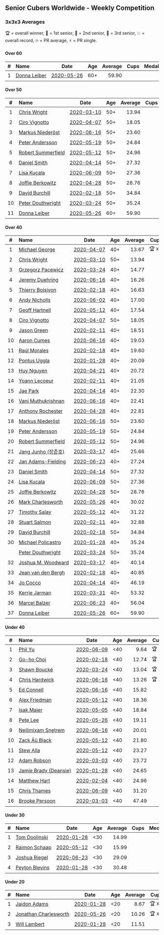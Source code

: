 ## Senior Cubers Worldwide - Weekly Competition
### 3x3x3 Averages

🏆 = overall winner, 🥇 = 1st senior, 🥈 = 2nd senior, 🥉 = 3rd senior, 💥 = overall record, 🔥 = PR average, ⚡ = PR single.

#### Over 60

| # | Name | Date | Age | Average | Cups | Medals | Achievements | Video |
| :--: | :-- | :--: | :--: | --: | :--: | :-- | :-- | :-- |
| 1 | [<span style="white-space: nowrap">Donna Leiber</span>](../../persons/donna_leiber/333.md) | [<span style="white-space: nowrap">2020-05-26</span>](2020-05-26.md) | 60+ | 59.90 | <span style="white-space: nowrap"></span> | <span style="white-space: nowrap"></span> | <span style="white-space: nowrap">💥 x 1, 🔥 x 1, ⚡ x 1</span> | [Link](https://www.facebook.com/events/688407551989463/permalink/690851241745094/) |

#### Over 50

| # | Name | Date | Age | Average | Cups | Medals | Achievements | Video |
| :--: | :-- | :--: | :--: | --: | :--: | :-- | :-- | :-- |
| 1 | [<span style="white-space: nowrap">Chris Wright</span>](../../persons/chris_wright/333.md) | [<span style="white-space: nowrap">2020-03-10</span>](2020-03-10.md) | 50+ | 13.94 | <span style="white-space: nowrap"></span> | <span style="white-space: nowrap">🥇 x 5, 🥈 x 3</span> | <span style="white-space: nowrap">💥 x 4, 🔥 x 3, ⚡ x 3</span> | [Link](https://www.facebook.com/events/164742401163863/permalink/166336147671155/) |
| 2 | [<span style="white-space: nowrap">Ciro Vignotto</span>](../../persons/ciro_vignotto/333.md) | [<span style="white-space: nowrap">2020-04-07</span>](2020-04-07.md) | 50+ | 18.05 | <span style="white-space: nowrap"></span> | <span style="white-space: nowrap">🥉 x 3</span> | <span style="white-space: nowrap">🔥 x 2, ⚡ x 3</span> | [Link](https://www.facebook.com/events/510082903229069/permalink/510196029884423/) |
| 3 | [<span style="white-space: nowrap">Markus Niederöst</span>](../../persons/markus_niederost/333.md) | [<span style="white-space: nowrap">2020-06-16</span>](2020-06-16.md) | 50+ | 23.60 | <span style="white-space: nowrap"></span> | <span style="white-space: nowrap"></span> | <span style="white-space: nowrap">🔥 x 1, ⚡ x 1</span> | [Link](https://www.facebook.com/events/604103587178706/permalink/608563256732739/) |
| 4 | [<span style="white-space: nowrap">Peter Andersson</span>](../../persons/peter_andersson/333.md) | [<span style="white-space: nowrap">2020-05-19</span>](2020-05-19.md) | 50+ | 24.84 | <span style="white-space: nowrap"></span> | <span style="white-space: nowrap"></span> | <span style="white-space: nowrap">🔥 x 3, ⚡ x 3</span> | [Link](https://www.facebook.com/events/1880761498725633/permalink/1884791511655965/) |
| 5 | [<span style="white-space: nowrap">Robert Summerfield</span>](../../persons/robert_summerfield/333.md) | [<span style="white-space: nowrap">2020-05-12</span>](2020-05-12.md) | 50+ | 24.96 | <span style="white-space: nowrap"></span> | <span style="white-space: nowrap"></span> | <span style="white-space: nowrap">🔥 x 7, ⚡ x 5</span> | [Link](https://www.facebook.com/events/546188069600739/permalink/550267339192812/) |
| 6 | [<span style="white-space: nowrap">Daniel Smith</span>](../../persons/daniel_smith/333.md) | [<span style="white-space: nowrap">2020-04-14</span>](2020-04-14.md) | 50+ | 27.32 | <span style="white-space: nowrap"></span> | <span style="white-space: nowrap"></span> | <span style="white-space: nowrap">💥 x 2, 🔥 x 4, ⚡ x 8</span> | [Link](https://www.facebook.com/events/982619255468618/permalink/987007658363111/) |
| 7 | [<span style="white-space: nowrap">Lisa Kucala</span>](../../persons/lisa_kucala/333.md) | [<span style="white-space: nowrap">2020-06-09</span>](2020-06-09.md) | 50+ | 27.36 | <span style="white-space: nowrap"></span> | <span style="white-space: nowrap"></span> | <span style="white-space: nowrap">🔥 x 4, ⚡ x 4</span> | [Link](https://www.facebook.com/events/903549840109576/permalink/908241452973748/) |
| 8 | [<span style="white-space: nowrap">Joffie Berkowitz</span>](../../persons/joffie_berkowitz/333.md) | [<span style="white-space: nowrap">2020-04-28</span>](2020-04-28.md) | 50+ | 28.76 | <span style="white-space: nowrap"></span> | <span style="white-space: nowrap"></span> | <span style="white-space: nowrap">🔥 x 6, ⚡ x 3</span> | [Link](https://www.facebook.com/events/535188653858103/permalink/538649213512047/) |
| 9 | [<span style="white-space: nowrap">David Burchill</span>](../../persons/david_burchill/333.md) | [<span style="white-space: nowrap">2020-02-18</span>](2020-02-18.md) | 50+ | 34.84 | <span style="white-space: nowrap"></span> | <span style="white-space: nowrap"></span> | <span style="white-space: nowrap">🔥 x 3, ⚡ x 4</span> | [Link](https://www.facebook.com/events/2558750947697073/permalink/2563602730545228/) |
| 10 | [<span style="white-space: nowrap">Peter Douthwright</span>](../../persons/peter_douthwright/333.md) | [<span style="white-space: nowrap">2020-03-24</span>](2020-03-24.md) | 50+ | 35.24 | <span style="white-space: nowrap"></span> | <span style="white-space: nowrap"></span> | <span style="white-space: nowrap">🔥 x 5, ⚡ x 3</span> | [Link](https://www.facebook.com/events/524456301543611/permalink/526144678041440/) |
| 11 | [<span style="white-space: nowrap">Donna Leiber</span>](../../persons/donna_leiber/333.md) | [<span style="white-space: nowrap">2020-05-26</span>](2020-05-26.md) | 60+ | 59.90 | <span style="white-space: nowrap"></span> | <span style="white-space: nowrap"></span> | <span style="white-space: nowrap">💥 x 1, 🔥 x 1, ⚡ x 1</span> | [Link](https://www.facebook.com/events/688407551989463/permalink/690851241745094/) |

#### Over 40

| # | Name | Date | Age | Average | Cups | Medals | Achievements | Video |
| :--: | :-- | :--: | :--: | --: | :--: | :-- | :-- | :-- |
| 1 | [<span style="white-space: nowrap">Michael George</span>](../../persons/michael_george/333.md) | [<span style="white-space: nowrap">2020-04-07</span>](2020-04-07.md) | 40+ | 13.67 | <span style="white-space: nowrap">🏆 x 5</span> | <span style="white-space: nowrap">🥇 x 17, 🥈 x 4</span> | <span style="white-space: nowrap">💥 x 5, 🔥 x 5, ⚡ x 3</span> | [Link](https://www.facebook.com/events/510082903229069/permalink/514413202796039/) |
| 2 | [<span style="white-space: nowrap">Chris Wright</span>](../../persons/chris_wright/333.md) | [<span style="white-space: nowrap">2020-03-10</span>](2020-03-10.md) | 50+ | 13.94 | <span style="white-space: nowrap"></span> | <span style="white-space: nowrap">🥇 x 5, 🥈 x 3</span> | <span style="white-space: nowrap">💥 x 4, 🔥 x 3, ⚡ x 3</span> | [Link](https://www.facebook.com/events/164742401163863/permalink/166336147671155/) |
| 3 | [<span style="white-space: nowrap">Grzegorz Pacewicz</span>](../../persons/grzegorz_pacewicz/333.md) | [<span style="white-space: nowrap">2020-03-24</span>](2020-03-24.md) | 40+ | 14.77 | <span style="white-space: nowrap"></span> | <span style="white-space: nowrap">🥈 x 8, 🥉 x 3</span> | <span style="white-space: nowrap">🔥 x 3, ⚡ x 1</span> | [Link](https://www.facebook.com/events/524456301543611/permalink/527399597915948/) |
| 4 | [<span style="white-space: nowrap">Jeremy Duehring</span>](../../persons/jeremy_duehring/333.md) | [<span style="white-space: nowrap">2020-06-16</span>](2020-06-16.md) | 40+ | 16.26 | <span style="white-space: nowrap"></span> | <span style="white-space: nowrap">🥈 x 2, 🥉 x 3</span> | <span style="white-space: nowrap">🔥 x 6, ⚡ x 3</span> | [Link](https://www.facebook.com/jeremy.duehring/videos/10160134838122846/) |
| 5 | [<span style="white-space: nowrap">Thierry Boisivon</span>](../../persons/thierry_boisivon/333.md) | [<span style="white-space: nowrap">2020-02-18</span>](2020-02-18.md) | 40+ | 16.63 | <span style="white-space: nowrap"></span> | <span style="white-space: nowrap">🥈 x 1, 🥉 x 4</span> | <span style="white-space: nowrap">🔥 x 2, ⚡ x 5</span> | [Link](https://www.facebook.com/events/2558750947697073/permalink/2561495007422667/) |
| 6 | [<span style="white-space: nowrap">Andy Nicholls</span>](../../persons/andy_nicholls/333.md) | [<span style="white-space: nowrap">2020-06-02</span>](2020-06-02.md) | 40+ | 17.00 | <span style="white-space: nowrap"></span> | <span style="white-space: nowrap">🥈 x 2, 🥉 x 4</span> | <span style="white-space: nowrap">🔥 x 4, ⚡ x 3</span> | [Link](https://www.facebook.com/events/3373950429496747/permalink/3374543089437481/) |
| 7 | [<span style="white-space: nowrap">Geoff Hartnell</span>](../../persons/geoff_hartnell/333.md) | [<span style="white-space: nowrap">2020-05-12</span>](2020-05-12.md) | 40+ | 17.54 | <span style="white-space: nowrap"></span> | <span style="white-space: nowrap">🥈 x 2, 🥉 x 5</span> | <span style="white-space: nowrap">🔥 x 7, ⚡ x 4</span> | [Link](https://www.facebook.com/events/546188069600739/permalink/548661302686749/) |
| 8 | [<span style="white-space: nowrap">Ciro Vignotto</span>](../../persons/ciro_vignotto/333.md) | [<span style="white-space: nowrap">2020-04-07</span>](2020-04-07.md) | 50+ | 18.05 | <span style="white-space: nowrap"></span> | <span style="white-space: nowrap">🥉 x 3</span> | <span style="white-space: nowrap">🔥 x 2, ⚡ x 3</span> | [Link](https://www.facebook.com/events/510082903229069/permalink/510196029884423/) |
| 9 | [<span style="white-space: nowrap">Jason Green</span>](../../persons/jason_green/333.md) | [<span style="white-space: nowrap">2020-02-11</span>](2020-02-11.md) | 40+ | 18.51 | <span style="white-space: nowrap"></span> | <span style="white-space: nowrap"></span> | <span style="white-space: nowrap">🔥 x 1, ⚡ x 1</span> | [Link](https://www.facebook.com/events/616423959107229/permalink/621424961940462/) |
| 10 | [<span style="white-space: nowrap">Aaron Cumes</span>](../../persons/aaron_cumes/333.md) | [<span style="white-space: nowrap">2020-06-16</span>](2020-06-16.md) | 40+ | 19.03 | <span style="white-space: nowrap"></span> | <span style="white-space: nowrap"></span> | <span style="white-space: nowrap">🔥 x 6, ⚡ x 4</span> | [Link](https://www.facebook.com/events/604103587178706/permalink/604168720505526/) |
| 11 | [<span style="white-space: nowrap">Raúl Morales</span>](../../persons/raul_morales/333.md) | [<span style="white-space: nowrap">2020-02-18</span>](2020-02-18.md) | 40+ | 19.60 | <span style="white-space: nowrap"></span> | <span style="white-space: nowrap"></span> | <span style="white-space: nowrap">🔥 x 1, ⚡ x 1</span> | |
| 12 | [<span style="white-space: nowrap">Pontus Uggla</span>](../../persons/pontus_uggla/333.md) | [<span style="white-space: nowrap">2020-01-28</span>](2020-01-28.md) | 40+ | 20.09 | <span style="white-space: nowrap"></span> | <span style="white-space: nowrap"></span> | <span style="white-space: nowrap">🔥 x 1, ⚡ x 1</span> | [Link](https://www.facebook.com/pontusuggla/videos/10156642116836576/) |
| 13 | [<span style="white-space: nowrap">Huy Nguyen</span>](../../persons/huy_nguyen/333.md) | [<span style="white-space: nowrap">2020-04-21</span>](2020-04-21.md) | 40+ | 20.72 | <span style="white-space: nowrap"></span> | <span style="white-space: nowrap"></span> | <span style="white-space: nowrap">🔥 x 3, ⚡ x 4</span> | [Link](https://www.facebook.com/events/880278499062375/permalink/881358878954337/) |
| 14 | [<span style="white-space: nowrap">Yoann Lecoeur</span>](../../persons/yoann_lecoeur/333.md) | [<span style="white-space: nowrap">2020-02-11</span>](2020-02-11.md) | 40+ | 21.05 | <span style="white-space: nowrap"></span> | <span style="white-space: nowrap"></span> | <span style="white-space: nowrap">🔥 x 1, ⚡ x 3</span> | [Link](https://www.facebook.com/events/616423959107229/permalink/616850075731284/) |
| 15 | [<span style="white-space: nowrap">Jae Park</span>](../../persons/jae_park/333.md) | [<span style="white-space: nowrap">2020-04-14</span>](2020-04-14.md) | 40+ | 22.30 | <span style="white-space: nowrap"></span> | <span style="white-space: nowrap"></span> | <span style="white-space: nowrap">🔥 x 5, ⚡ x 4</span> | [Link](https://www.facebook.com/events/982619255468618/permalink/985441481853062/) |
| 16 | [<span style="white-space: nowrap">Vani Muthukrishnan</span>](../../persons/vani_muthukrishnan/333.md) | [<span style="white-space: nowrap">2020-06-16</span>](2020-06-16.md) | 40+ | 22.41 | <span style="white-space: nowrap"></span> | <span style="white-space: nowrap"></span> | <span style="white-space: nowrap">🔥 x 1, ⚡ x 1</span> | [Link](https://www.facebook.com/events/604103587178706/permalink/605501480372250/) |
| 17 | [<span style="white-space: nowrap">Anthony Rochester</span>](../../persons/anthony_rochester/333.md) | [<span style="white-space: nowrap">2020-04-28</span>](2020-04-28.md) | 40+ | 22.81 | <span style="white-space: nowrap"></span> | <span style="white-space: nowrap"></span> | <span style="white-space: nowrap">🔥 x 2, ⚡ x 3</span> | [Link](https://www.facebook.com/events/535188653858103/permalink/535216167188685/) |
| 18 | [<span style="white-space: nowrap">Markus Niederöst</span>](../../persons/markus_niederost/333.md) | [<span style="white-space: nowrap">2020-06-16</span>](2020-06-16.md) | 50+ | 23.60 | <span style="white-space: nowrap"></span> | <span style="white-space: nowrap"></span> | <span style="white-space: nowrap">🔥 x 1, ⚡ x 1</span> | [Link](https://www.facebook.com/events/604103587178706/permalink/608563256732739/) |
| 19 | [<span style="white-space: nowrap">Peter Andersson</span>](../../persons/peter_andersson/333.md) | [<span style="white-space: nowrap">2020-05-19</span>](2020-05-19.md) | 50+ | 24.84 | <span style="white-space: nowrap"></span> | <span style="white-space: nowrap"></span> | <span style="white-space: nowrap">🔥 x 3, ⚡ x 3</span> | [Link](https://www.facebook.com/events/1880761498725633/permalink/1884791511655965/) |
| 20 | [<span style="white-space: nowrap">Robert Summerfield</span>](../../persons/robert_summerfield/333.md) | [<span style="white-space: nowrap">2020-05-12</span>](2020-05-12.md) | 50+ | 24.96 | <span style="white-space: nowrap"></span> | <span style="white-space: nowrap"></span> | <span style="white-space: nowrap">🔥 x 7, ⚡ x 5</span> | [Link](https://www.facebook.com/events/546188069600739/permalink/550267339192812/) |
| 21 | [<span style="white-space: nowrap">Jang Junho (장준호)</span>](../../persons/jang_junho/333.md) | [<span style="white-space: nowrap">2020-03-17</span>](2020-03-17.md) | 40+ | 25.66 | <span style="white-space: nowrap"></span> | <span style="white-space: nowrap"></span> | <span style="white-space: nowrap">🔥 x 4, ⚡ x 2</span> | [Link](https://www.facebook.com/events/280686576235146/permalink/281744432796027/) |
| 22 | [<span style="white-space: nowrap">Jan Adams-Fielding</span>](../../persons/jan_adams_fielding/333.md) | [<span style="white-space: nowrap">2020-06-23</span>](2020-06-23.md) | 40+ | 27.24 | <span style="white-space: nowrap"></span> | <span style="white-space: nowrap"></span> | <span style="white-space: nowrap">🔥 x 10, ⚡ x 7</span> | [Link](https://www.facebook.com/jan.adamsfielding/videos/10157164613566889/) |
| 23 | [<span style="white-space: nowrap">Daniel Smith</span>](../../persons/daniel_smith/333.md) | [<span style="white-space: nowrap">2020-04-14</span>](2020-04-14.md) | 50+ | 27.32 | <span style="white-space: nowrap"></span> | <span style="white-space: nowrap"></span> | <span style="white-space: nowrap">💥 x 2, 🔥 x 4, ⚡ x 8</span> | [Link](https://www.facebook.com/events/982619255468618/permalink/987007658363111/) |
| 24 | [<span style="white-space: nowrap">Lisa Kucala</span>](../../persons/lisa_kucala/333.md) | [<span style="white-space: nowrap">2020-06-09</span>](2020-06-09.md) | 50+ | 27.36 | <span style="white-space: nowrap"></span> | <span style="white-space: nowrap"></span> | <span style="white-space: nowrap">🔥 x 4, ⚡ x 4</span> | [Link](https://www.facebook.com/events/903549840109576/permalink/908241452973748/) |
| 25 | [<span style="white-space: nowrap">Joffie Berkowitz</span>](../../persons/joffie_berkowitz/333.md) | [<span style="white-space: nowrap">2020-04-28</span>](2020-04-28.md) | 50+ | 28.76 | <span style="white-space: nowrap"></span> | <span style="white-space: nowrap"></span> | <span style="white-space: nowrap">🔥 x 6, ⚡ x 3</span> | [Link](https://www.facebook.com/events/535188653858103/permalink/538649213512047/) |
| 26 | [<span style="white-space: nowrap">Mark Charlesworth</span>](../../persons/mark_charlesworth/333.md) | [<span style="white-space: nowrap">2020-05-26</span>](2020-05-26.md) | 40+ | 30.02 | <span style="white-space: nowrap"></span> | <span style="white-space: nowrap"></span> | <span style="white-space: nowrap">🔥 x 2, ⚡ x 2</span> | [Link](https://www.facebook.com/events/688407551989463/permalink/690761785087373/) |
| 27 | [<span style="white-space: nowrap">Timothy Salay</span>](../../persons/timothy_salay/333.md) | [<span style="white-space: nowrap">2020-05-12</span>](2020-05-12.md) | 40+ | 31.22 | <span style="white-space: nowrap"></span> | <span style="white-space: nowrap"></span> | <span style="white-space: nowrap">🔥 x 3, ⚡ x 4</span> | [Link](https://www.facebook.com/BigTSpot/videos/10215971290226347/) |
| 28 | [<span style="white-space: nowrap">Stuart Salmon</span>](../../persons/stuart_salmon/333.md) | [<span style="white-space: nowrap">2020-02-11</span>](2020-02-11.md) | 40+ | 32.88 | <span style="white-space: nowrap"></span> | <span style="white-space: nowrap"></span> | <span style="white-space: nowrap">🔥 x 1, ⚡ x 1</span> | [Link](https://www.facebook.com/events/616423959107229/permalink/621286958620929/) |
| 29 | [<span style="white-space: nowrap">David Burchill</span>](../../persons/david_burchill/333.md) | [<span style="white-space: nowrap">2020-02-18</span>](2020-02-18.md) | 50+ | 34.84 | <span style="white-space: nowrap"></span> | <span style="white-space: nowrap"></span> | <span style="white-space: nowrap">🔥 x 3, ⚡ x 4</span> | [Link](https://www.facebook.com/events/2558750947697073/permalink/2563602730545228/) |
| 30 | [<span style="white-space: nowrap">Michael Policastro</span>](../../persons/michael_policastro/333.md) | [<span style="white-space: nowrap">2020-01-28</span>](2020-01-28.md) | 40+ | 35.24 | <span style="white-space: nowrap"></span> | <span style="white-space: nowrap"></span> | <span style="white-space: nowrap">🔥 x 1, ⚡ x 1</span> | [Link](https://www.facebook.com/100008831955388/videos/2261201300850913/) |
| | [<span style="white-space: nowrap">Peter Douthwright</span>](../../persons/peter_douthwright/333.md) | [<span style="white-space: nowrap">2020-03-24</span>](2020-03-24.md) | 50+ | 35.24 | <span style="white-space: nowrap"></span> | <span style="white-space: nowrap"></span> | <span style="white-space: nowrap">🔥 x 5, ⚡ x 3</span> | [Link](https://www.facebook.com/events/524456301543611/permalink/526144678041440/) |
| 32 | [<span style="white-space: nowrap">Joshua M. Woodward</span>](../../persons/joshua_m_woodward/333.md) | [<span style="white-space: nowrap">2020-03-17</span>](2020-03-17.md) | 40+ | 40.14 | <span style="white-space: nowrap"></span> | <span style="white-space: nowrap"></span> | <span style="white-space: nowrap">🔥 x 3, ⚡ x 2</span> | [Link](https://www.facebook.com/events/280686576235146/permalink/281264172844053/) |
| 33 | [<span style="white-space: nowrap">Jean van den Bergh</span>](../../persons/jean_van_den_bergh/333.md) | [<span style="white-space: nowrap">2020-02-18</span>](2020-02-18.md) | 40+ | 40.85 | <span style="white-space: nowrap"></span> | <span style="white-space: nowrap"></span> | <span style="white-space: nowrap">🔥 x 1, ⚡ x 1</span> | [Link](https://www.facebook.com/events/2558750947697073/permalink/2564174693821365/) |
| 34 | [<span style="white-space: nowrap">Jo Cocco</span>](../../persons/jo_cocco/333.md) | [<span style="white-space: nowrap">2020-04-14</span>](2020-04-14.md) | 40+ | 46.19 | <span style="white-space: nowrap"></span> | <span style="white-space: nowrap"></span> | <span style="white-space: nowrap">🔥 x 5, ⚡ x 4</span> | [Link](https://www.facebook.com/events/982619255468618/permalink/986912875039256/) |
| 35 | [<span style="white-space: nowrap">Kerrie Jarman</span>](../../persons/kerrie_jarman/333.md) | [<span style="white-space: nowrap">2020-03-31</span>](2020-03-31.md) | 40+ | 53.32 | <span style="white-space: nowrap"></span> | <span style="white-space: nowrap"></span> | <span style="white-space: nowrap">🔥 x 1, ⚡ x 1</span> | [Link](https://www.facebook.com/events/207898257161923/permalink/210424193575996/) |
| 36 | [<span style="white-space: nowrap">Marcel Balzer</span>](../../persons/marcel_balzer/333.md) | [<span style="white-space: nowrap">2020-06-23</span>](2020-06-23.md) | 40+ | 56.04 | <span style="white-space: nowrap"></span> | <span style="white-space: nowrap"></span> | <span style="white-space: nowrap">🔥 x 2, ⚡ x 2</span> | [Link](https://www.facebook.com/events/722150235200875/permalink/723006718448560/) |
| 37 | [<span style="white-space: nowrap">Donna Leiber</span>](../../persons/donna_leiber/333.md) | [<span style="white-space: nowrap">2020-05-26</span>](2020-05-26.md) | 60+ | 59.90 | <span style="white-space: nowrap"></span> | <span style="white-space: nowrap"></span> | <span style="white-space: nowrap">💥 x 1, 🔥 x 1, ⚡ x 1</span> | [Link](https://www.facebook.com/events/688407551989463/permalink/690851241745094/) |

#### Under 40

| # | Name | Date | Age | Average | Cups | Medals | Achievements | Video |
| :--: | :-- | :--: | :--: | --: | :--: | :-- | :-- | :-- |
| 1 | [<span style="white-space: nowrap">Phil Yu</span>](../../persons/phil_yu/333.md) | [<span style="white-space: nowrap">2020-06-09</span>](2020-06-09.md) | <40 | 9.64 | <span style="white-space: nowrap">🏆 x 1</span> | <span style="white-space: nowrap"></span> | <span style="white-space: nowrap">💥 x 1, 🔥 x 1, ⚡ x 1</span> | [Link](https://www.facebook.com/events/903549840109576/permalink/904460240018536/) |
| 2 | [<span style="white-space: nowrap">Go-ho Choi</span>](../../persons/go_ho_choi/333.md) | [<span style="white-space: nowrap">2020-02-18</span>](2020-02-18.md) | <40 | 12.74 | <span style="white-space: nowrap">🏆 x 3</span> | <span style="white-space: nowrap"></span> | <span style="white-space: nowrap">💥 x 2, 🔥 x 3, ⚡ x 3</span> | [Link](https://www.facebook.com/events/1618332754973681/permalink/1618631721610451/) |
| 3 | [<span style="white-space: nowrap">Shawn Boucké</span>](../../persons/shawn_boucke/333.md) | [<span style="white-space: nowrap">2020-03-24</span>](2020-03-24.md) | <40 | 13.04 | <span style="white-space: nowrap">🏆 x 9</span> | <span style="white-space: nowrap"></span> | <span style="white-space: nowrap">💥 x 2, 🔥 x 4, ⚡ x 2</span> | [Link](https://www.facebook.com/events/524456301543611/permalink/525838088072099/) |
| 4 | [<span style="white-space: nowrap">Chris Hardwick</span>](../../persons/chris_hardwick/333.md) | [<span style="white-space: nowrap">2020-06-16</span>](2020-06-16.md) | <40 | 13.26 | <span style="white-space: nowrap">🏆 x 1</span> | <span style="white-space: nowrap"></span> | <span style="white-space: nowrap">🔥 x 3, ⚡ x 3</span> | [Link](https://www.facebook.com/events/604103587178706/permalink/607285570193841/) |
| 5 | [<span style="white-space: nowrap">Ed Connell</span>](../../persons/ed_connell/333.md) | [<span style="white-space: nowrap">2020-06-16</span>](2020-06-16.md) | <40 | 15.82 | <span style="white-space: nowrap"></span> | <span style="white-space: nowrap"></span> | <span style="white-space: nowrap">🔥 x 7, ⚡ x 1</span> | [Link](https://www.facebook.com/events/604103587178706/permalink/607127260209672/) |
| 6 | [<span style="white-space: nowrap">Alex Friedman</span>](../../persons/alex_friedman/333.md) | [<span style="white-space: nowrap">2020-05-12</span>](2020-05-12.md) | <40 | 18.36 | <span style="white-space: nowrap"></span> | <span style="white-space: nowrap"></span> | <span style="white-space: nowrap">🔥 x 3, ⚡ x 3</span> | [Link](https://www.facebook.com/events/546188069600739/permalink/550338852518994/) |
| 7 | [<span style="white-space: nowrap">Isak Majer</span>](../../persons/isak_majer/333.md) | [<span style="white-space: nowrap">2020-05-05</span>](2020-05-05.md) | <40 | 18.84 | <span style="white-space: nowrap"></span> | <span style="white-space: nowrap"></span> | <span style="white-space: nowrap">🔥 x 4, ⚡ x 4</span> | [Link](https://www.facebook.com/events/3313106775587396/permalink/3313416688889738/) |
| 8 | [<span style="white-space: nowrap">Pete Lee</span>](../../persons/pete_lee/333.md) | [<span style="white-space: nowrap">2020-05-26</span>](2020-05-26.md) | <40 | 19.11 | <span style="white-space: nowrap"></span> | <span style="white-space: nowrap"></span> | <span style="white-space: nowrap">🔥 x 5, ⚡ x 3</span> | [Link](https://www.facebook.com/events/688407551989463/permalink/691224458374439/) |
| 9 | [<span style="white-space: nowrap">Neilimixam Snetrem</span>](../../persons/neilimixam_snetrem/333.md) | [<span style="white-space: nowrap">2020-06-16</span>](2020-06-16.md) | <40 | 20.01 | <span style="white-space: nowrap"></span> | <span style="white-space: nowrap"></span> | <span style="white-space: nowrap">🔥 x 1, ⚡ x 1</span> | [Link](https://www.facebook.com/events/604103587178706/permalink/604989420423456&ref=m_notif&notif_t=event_mall_comment/) |
| 10 | [<span style="white-space: nowrap">Zack Âû Black</span>](../../persons/zack_au_black/333.md) | [<span style="white-space: nowrap">2020-05-12</span>](2020-05-12.md) | <40 | 21.80 | <span style="white-space: nowrap"></span> | <span style="white-space: nowrap"></span> | <span style="white-space: nowrap">🔥 x 2, ⚡ x 2</span> | [Link](https://www.facebook.com/events/546188069600739/permalink/550348159184730/) |
| 11 | [<span style="white-space: nowrap">Stew Alla</span>](../../persons/stew_alla/333.md) | [<span style="white-space: nowrap">2020-05-12</span>](2020-05-12.md) | <40 | 23.27 | <span style="white-space: nowrap"></span> | <span style="white-space: nowrap"></span> | <span style="white-space: nowrap">🔥 x 1, ⚡ x 1</span> | [Link](https://www.facebook.com/events/546188069600739/permalink/550354812517398/) |
| 12 | [<span style="white-space: nowrap">Adam Robson</span>](../../persons/adam_robson/333.md) | [<span style="white-space: nowrap">2020-03-03</span>](2020-03-03.md) | <40 | 23.72 | <span style="white-space: nowrap"></span> | <span style="white-space: nowrap"></span> | <span style="white-space: nowrap">🔥 x 4, ⚡ x 6</span> | [Link](https://www.facebook.com/events/241721610185997/permalink/244428349915323/) |
| 13 | [<span style="white-space: nowrap">Jamie Brady (Deansie)</span>](../../persons/jamie_brady/333.md) | [<span style="white-space: nowrap">2020-01-28</span>](2020-01-28.md) | <40 | 24.65 | <span style="white-space: nowrap"></span> | <span style="white-space: nowrap"></span> | <span style="white-space: nowrap">🔥 x 1, ⚡ x 2</span> | [Link](https://www.facebook.com/Magnacube.askme/videos/1047021635647834/) |
| 14 | [<span style="white-space: nowrap">Matthew Hart</span>](../../persons/matthew_hart/333.md) | [<span style="white-space: nowrap">2020-02-04</span>](2020-02-04.md) | <40 | 24.96 | <span style="white-space: nowrap"></span> | <span style="white-space: nowrap"></span> | <span style="white-space: nowrap">🔥 x 1, ⚡ x 1</span> | [Link](https://www.facebook.com/bazosoft/videos/10221648844229649/) |
| 15 | [<span style="white-space: nowrap">Chris Thames</span>](../../persons/chris_thames/333.md) | [<span style="white-space: nowrap">2020-06-09</span>](2020-06-09.md) | <40 | 31.20 | <span style="white-space: nowrap"></span> | <span style="white-space: nowrap"></span> | <span style="white-space: nowrap">🔥 x 4, ⚡ x 4</span> | [Link](https://www.facebook.com/events/903549840109576/permalink/906712713126622/) |
| 16 | [<span style="white-space: nowrap">Brooke Persoon</span>](../../persons/brooke_persoon/333.md) | [<span style="white-space: nowrap">2020-03-03</span>](2020-03-03.md) | <40 | 47.49 | <span style="white-space: nowrap"></span> | <span style="white-space: nowrap"></span> | <span style="white-space: nowrap">🔥 x 2, ⚡ x 2</span> | [Link](https://www.facebook.com/events/241721610185997/permalink/245749193116572/) |

#### Under 30

| # | Name | Date | Age | Average | Cups | Medals | Achievements | Video |
| :--: | :-- | :--: | :--: | --: | :--: | :-- | :-- | :-- |
| 1 | [<span style="white-space: nowrap">Tom Doolinski</span>](../../persons/tom_doolinski/333.md) | [<span style="white-space: nowrap">2020-01-28</span>](2020-01-28.md) | <30 | 14.99 | <span style="white-space: nowrap"></span> | <span style="white-space: nowrap"></span> | <span style="white-space: nowrap">💥 x 1, 🔥 x 1, ⚡ x 1</span> | [Link](https://www.facebook.com/tom.dooley.35175/videos/1479385075550710/) |
| 2 | [<span style="white-space: nowrap">Raimon Schaap</span>](../../persons/raimon_schaap/333.md) | [<span style="white-space: nowrap">2020-05-12</span>](2020-05-12.md) | <30 | 15.99 | <span style="white-space: nowrap"></span> | <span style="white-space: nowrap"></span> | <span style="white-space: nowrap">🔥 x 5, ⚡ x 4</span> | [Link](https://www.facebook.com/events/546188069600739/permalink/547513629468183/) |
| 3 | [<span style="white-space: nowrap">Joshua Riegel</span>](../../persons/joshua_riegel/333.md) | [<span style="white-space: nowrap">2020-06-23</span>](2020-06-23.md) | <30 | 29.09 | <span style="white-space: nowrap"></span> | <span style="white-space: nowrap"></span> | <span style="white-space: nowrap">🔥 x 2, ⚡ x 2</span> | [Link](https://www.facebook.com/events/722150235200875/permalink/725666218182610/) |
| 4 | [<span style="white-space: nowrap">Peyton Blevins</span>](../../persons/peyton_blevins/333.md) | [<span style="white-space: nowrap">2020-01-28</span>](2020-01-28.md) | <30 | 30.48 | <span style="white-space: nowrap"></span> | <span style="white-space: nowrap"></span> | <span style="white-space: nowrap">🔥 x 1, ⚡ x 1</span> | [Link](https://www.facebook.com/TheNewProcess/videos/3093917170665620/) |

#### Under 20

| # | Name | Date | Age | Average | Cups | Medals | Achievements | Video |
| :--: | :-- | :--: | :--: | --: | :--: | :-- | :-- | :-- |
| 1 | [<span style="white-space: nowrap">Jaidon Adams</span>](../../persons/jaidon_adams/333.md) | [<span style="white-space: nowrap">2020-01-28</span>](2020-01-28.md) | <20 | 8.67 | <span style="white-space: nowrap">🏆 x 2</span> | <span style="white-space: nowrap"></span> | <span style="white-space: nowrap">💥 x 1, 🔥 x 1, ⚡ x 1</span> | [Link](https://www.facebook.com/jaidon.adams.1/videos/2562434104083122/) |
| 2 | [<span style="white-space: nowrap">Jonathan Charlesworth</span>](../../persons/jonathan_charlesworth/333.md) | [<span style="white-space: nowrap">2020-05-26</span>](2020-05-26.md) | <20 | 10.26 | <span style="white-space: nowrap">🏆 x 1</span> | <span style="white-space: nowrap"></span> | <span style="white-space: nowrap">🔥 x 1, ⚡ x 1</span> | [Link](https://www.facebook.com/events/688407551989463/permalink/690761785087373/) |
| 3 | [<span style="white-space: nowrap">Will Lambert</span>](../../persons/will_lambert/333.md) | [<span style="white-space: nowrap">2020-01-28</span>](2020-01-28.md) | <20 | 11.51 | <span style="white-space: nowrap"></span> | <span style="white-space: nowrap"></span> | <span style="white-space: nowrap">🔥 x 1, ⚡ x 1</span> | [Link](https://www.facebook.com/Willislwynlambert/videos/10221470476215884/) |


<!-- Global site tag (gtag.js) - Google Analytics -->
<script async src="https://www.googletagmanager.com/gtag/js?id=UA-86348435-3"></script>
<script>window.dataLayer = window.dataLayer || []; function gtag() {dataLayer.push(arguments);} gtag('js', new Date()); gtag('config', 'UA-86348435-3');</script>
